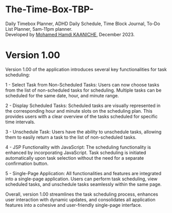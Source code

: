 # The-Time-Box-TBP-
Daily Timebox Planner, ADHD Daily Schedule, Time Block Journal, To-Do List Planner, 5am-11pm planner.<br>
Developed by [Mohamed Hamdi KAANICHE](https://www.linkedin.com/in/mhkaaniche/), December 2023.

# Version 1.00 
Version 1.00 of the application introduces several key functionalities for task scheduling:

1 - Select Task from Non-Scheduled Tasks:
Users can now choose tasks from the list of non-scheduled tasks for scheduling.
Multiple tasks can be scheduled for the same date, hour, and minute range.

2 - Display Scheduled Tasks:
Scheduled tasks are visually represented in the corresponding hour and minute slots on the scheduling plan.
This provides users with a clear overview of the tasks scheduled for specific time intervals.

3 - Unschedule Task:
Users have the ability to unschedule tasks, allowing them to easily return a task to the list of non-scheduled tasks.

4 - JSP Functionality with JavaScript:
The scheduling functionality is enhanced by incorporating JavaScript.
Task scheduling is initiated automatically upon task selection without the need for a separate confirmation button.

5 - Single-Page Application:
All functionalities and features are integrated into a single-page application.
Users can perform task scheduling, view scheduled tasks, and unschedule tasks seamlessly within the same page.

Overall, version 1.00 streamlines the task scheduling process, enhances user interaction with dynamic updates, and consolidates all application features into a cohesive and user-friendly single-page interface.
